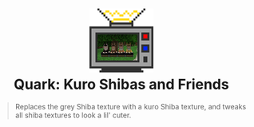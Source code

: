 <h1 align="center">
  <img src="resourcepack/pack.png" width="128" height="128" style="image-rendering: pixelated"><br/>
  Quark: Kuro Shibas and Friends
</h1>

> Replaces the grey Shiba texture with a kuro Shiba texture, and tweaks all shiba textures to look a lil' cuter.
